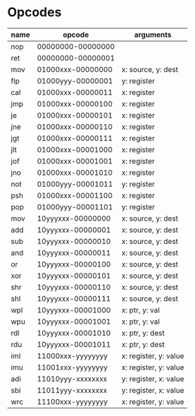 # Opcodes

| name | opcode            | arguments             |
|------|-------------------|-----------------------|
| nop  | 00000000-00000000 |                       |
| ret  | 00000000-00000001 |                       |
| mov  | 01000xxx-00000000 | x: source, y: dest    |
| flp  | 01000yyy-00000001 | y: register           |
| cal  | 01000xxx-00000011 | x: register           |
| jmp  | 01000xxx-00000100 | x: register           |
| je   | 01000xxx-00000101 | x: register           |
| jne  | 01000xxx-00000110 | x: register           |
| jgt  | 01000xxx-00000111 | x: register           |
| jlt  | 01000xxx-00001000 | x: register           |
| jof  | 01000xxx-00001001 | x: register           |
| jno  | 01000xxx-00001010 | x: register           |
| not  | 01000yyy-00001011 | y: register           |
| psh  | 01000xxx-00001100 | x: register           |
| pop  | 01000yyy-00001101 | y: register           |
| mov  | 10yyyxxx-00000000 | x: source, y: dest    |
| add  | 10yyyxxx-00000001 | x: source, y: dest    |
| sub  | 10yyyxxx-00000010 | x: source, y: dest    |
| and  | 10yyyxxx-00000011 | x: source, y: dest    |
| or   | 10yyyxxx-00000100 | x: source, y: dest    |
| xor  | 10yyyxxx-00000101 | x: source, y: dest    |
| shr  | 10yyyxxx-00000110 | x: source, y: dest    |
| shl  | 10yyyxxx-00000111 | x: source, y: dest    |
| wpl  | 10yyyxxx-00001000 | x: ptr, y: val        |
| wpu  | 10yyyxxx-00001001 | x: ptr, y: val        |
| rdl  | 10yyyxxx-00001010 | x: ptr, y: dest       |
| rdu  | 10yyyxxx-00001011 | x: ptr, y: dest       |
| iml  | 11000xxx-yyyyyyyy | x: register, y: value |
| imu  | 11001xxx-yyyyyyyy | x: register, y: value |
| adi  | 11010yyy-xxxxxxxx | y: register, x: value |
| sbi  | 11011yyy-xxxxxxxx | y: register, x: value |
| wrc  | 11100xxx-yyyyyyyy | x: register, y: value |